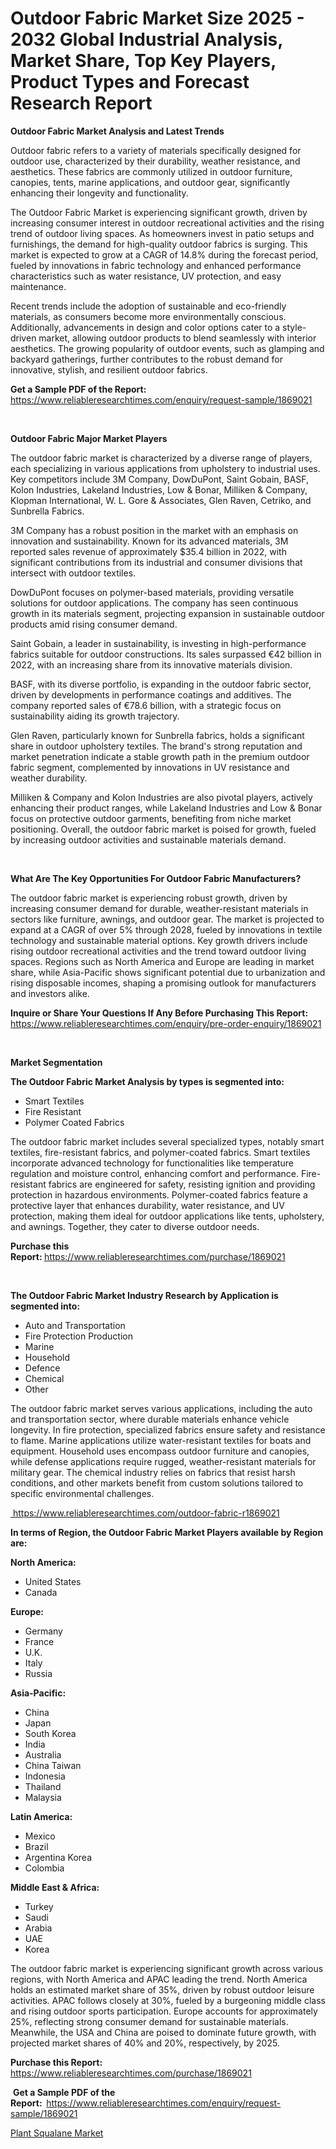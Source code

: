 <p><h1>Outdoor Fabric Market Size 2025 - 2032 Global Industrial Analysis, Market Share, Top Key Players, Product Types and Forecast Research Report</h1></p><p><strong>Outdoor Fabric Market Analysis and Latest Trends</strong></p>
<p><p>Outdoor fabric refers to a variety of materials specifically designed for outdoor use, characterized by their durability, weather resistance, and aesthetics. These fabrics are commonly utilized in outdoor furniture, canopies, tents, marine applications, and outdoor gear, significantly enhancing their longevity and functionality. </p><p>The Outdoor Fabric Market is experiencing significant growth, driven by increasing consumer interest in outdoor recreational activities and the rising trend of outdoor living spaces. As homeowners invest in patio setups and furnishings, the demand for high-quality outdoor fabrics is surging. This market is expected to grow at a CAGR of 14.8% during the forecast period, fueled by innovations in fabric technology and enhanced performance characteristics such as water resistance, UV protection, and easy maintenance.</p><p>Recent trends include the adoption of sustainable and eco-friendly materials, as consumers become more environmentally conscious. Additionally, advancements in design and color options cater to a style-driven market, allowing outdoor products to blend seamlessly with interior aesthetics. The growing popularity of outdoor events, such as glamping and backyard gatherings, further contributes to the robust demand for innovative, stylish, and resilient outdoor fabrics.</p></p>
<p><strong>Get a Sample PDF of the Report:&nbsp;</strong> <a href="https://www.reliableresearchtimes.com/enquiry/request-sample/1869021?utm_campaign=2931&utm_medium=2&utm_source=Github&utm_content=ia&utm_term=31032025&utm_id=outdoor-fabric">https://www.reliableresearchtimes.com/enquiry/request-sample/1869021</a></p>
<p>&nbsp;</p>
<p><strong>Outdoor Fabric Major Market Players</strong></p>
<p><p>The outdoor fabric market is characterized by a diverse range of players, each specializing in various applications from upholstery to industrial uses. Key competitors include 3M Company, DowDuPont, Saint Gobain, BASF, Kolon Industries, Lakeland Industries, Low & Bonar, Milliken & Company, Klopman International, W. L. Gore & Associates, Glen Raven, Cetriko, and Sunbrella Fabrics.</p><p>3M Company has a robust position in the market with an emphasis on innovation and sustainability. Known for its advanced materials, 3M reported sales revenue of approximately $35.4 billion in 2022, with significant contributions from its industrial and consumer divisions that intersect with outdoor textiles.</p><p>DowDuPont focuses on polymer-based materials, providing versatile solutions for outdoor applications. The company has seen continuous growth in its materials segment, projecting expansion in sustainable outdoor products amid rising consumer demand.</p><p>Saint Gobain, a leader in sustainability, is investing in high-performance fabrics suitable for outdoor constructions. Its sales surpassed €42 billion in 2022, with an increasing share from its innovative materials division.</p><p>BASF, with its diverse portfolio, is expanding in the outdoor fabric sector, driven by developments in performance coatings and additives. The company reported sales of €78.6 billion, with a strategic focus on sustainability aiding its growth trajectory.</p><p>Glen Raven, particularly known for Sunbrella fabrics, holds a significant share in outdoor upholstery textiles. The brand's strong reputation and market penetration indicate a stable growth path in the premium outdoor fabric segment, complemented by innovations in UV resistance and weather durability.</p><p>Milliken & Company and Kolon Industries are also pivotal players, actively enhancing their product ranges, while Lakeland Industries and Low & Bonar focus on protective outdoor garments, benefiting from niche market positioning. Overall, the outdoor fabric market is poised for growth, fueled by increasing outdoor activities and sustainable materials demand.</p></p>
<p>&nbsp;</p>
<p><strong>What Are The Key Opportunities For Outdoor Fabric Manufacturers?</strong></p>
<p><p>The outdoor fabric market is experiencing robust growth, driven by increasing consumer demand for durable, weather-resistant materials in sectors like furniture, awnings, and outdoor gear. The market is projected to expand at a CAGR of over 5% through 2028, fueled by innovations in textile technology and sustainable material options. Key growth drivers include rising outdoor recreational activities and the trend toward outdoor living spaces. Regions such as North America and Europe are leading in market share, while Asia-Pacific shows significant potential due to urbanization and rising disposable incomes, shaping a promising outlook for manufacturers and investors alike.</p></p>
<p><strong>Inquire or Share Your Questions If Any Before Purchasing This Report:</strong> <a href="https://www.reliableresearchtimes.com/enquiry/pre-order-enquiry/1869021?utm_campaign=2931&utm_medium=2&utm_source=Github&utm_content=ia&utm_term=31032025&utm_id=outdoor-fabric">https://www.reliableresearchtimes.com/enquiry/pre-order-enquiry/1869021</a></p>
<p>&nbsp;</p>
<p><strong>Market Segmentation</strong></p>
<p><strong>The Outdoor Fabric Market Analysis by types is segmented into:</strong></p>
<p><ul><li>Smart Textiles</li><li>Fire Resistant</li><li>Polymer Coated Fabrics</li></ul></p>
<p><p>The outdoor fabric market includes several specialized types, notably smart textiles, fire-resistant fabrics, and polymer-coated fabrics. Smart textiles incorporate advanced technology for functionalities like temperature regulation and moisture control, enhancing comfort and performance. Fire-resistant fabrics are engineered for safety, resisting ignition and providing protection in hazardous environments. Polymer-coated fabrics feature a protective layer that enhances durability, water resistance, and UV protection, making them ideal for outdoor applications like tents, upholstery, and awnings. Together, they cater to diverse outdoor needs.</p></p>
<p><strong>Purchase this Report:&nbsp;</strong><a href="https://www.reliableresearchtimes.com/purchase/1869021?utm_campaign=2931&utm_medium=2&utm_source=Github&utm_content=ia&utm_term=31032025&utm_id=outdoor-fabric">https://www.reliableresearchtimes.com/purchase/1869021</a></p>
<p>&nbsp;</p>
<p><strong>The Outdoor Fabric Market Industry Research by Application is segmented into:</strong></p>
<p><ul><li>Auto and Transportation</li><li>Fire Protection Production</li><li>Marine</li><li>Household</li><li>Defence</li><li>Chemical</li><li>Other</li></ul></p>
<p><p>The outdoor fabric market serves various applications, including the auto and transportation sector, where durable materials enhance vehicle longevity. In fire protection, specialized fabrics ensure safety and resistance to flame. Marine applications utilize water-resistant textiles for boats and equipment. Household uses encompass outdoor furniture and canopies, while defense applications require rugged, weather-resistant materials for military gear. The chemical industry relies on fabrics that resist harsh conditions, and other markets benefit from custom solutions tailored to specific environmental challenges.</p></p>
<p><a href="https://www.reliableresearchtimes.com/outdoor-fabric-r1869021?utm_campaign=2931&utm_medium=2&utm_source=Github&utm_content=ia&utm_term=31032025&utm_id=outdoor-fabric">&nbsp;https://www.reliableresearchtimes.com/outdoor-fabric-r1869021</a></p>
<p><strong>In terms of Region, the Outdoor Fabric Market Players available by Region are:</strong></p>
<p>
    <p> <strong> North America: </strong>
        <ul>
            <li>United States</li>
            <li>Canada</li>
        </ul>
        </p> 
    <p> <strong> Europe: </strong>
        <ul>
            <li>Germany</li>
            <li>France</li>
            <li>U.K.</li>
            <li>Italy</li>
            <li>Russia</li>
        </ul>
        </p> 
    <p> <strong> Asia-Pacific: </strong>
        <ul>
            <li>China</li>
            <li>Japan</li>
            <li>South Korea</li>
            <li>India</li>
            <li>Australia</li>
            <li>China Taiwan</li>
            <li>Indonesia</li>
            <li>Thailand</li>
            <li>Malaysia</li>
        </ul>
        </p> 
    <p> <strong> Latin America: </strong>
        <ul>
            <li>Mexico</li>
            <li>Brazil</li>
            <li>Argentina Korea</li>
            <li>Colombia</li>
        </ul>
        </p> 
    <p> <strong> Middle East & Africa: </strong>
        <ul>
            <li>Turkey</li>
            <li>Saudi</li>
            <li>Arabia</li>
            <li>UAE</li>
            <li>Korea</li>
        </ul>
    </p>
    </p>
<p><p>The outdoor fabric market is experiencing significant growth across various regions, with North America and APAC leading the trend. North America holds an estimated market share of 35%, driven by robust outdoor leisure activities. APAC follows closely at 30%, fueled by a burgeoning middle class and rising outdoor sports participation. Europe accounts for approximately 25%, reflecting strong consumer demand for sustainable materials. Meanwhile, the USA and China are poised to dominate future growth, with projected market shares of 40% and 20%, respectively, by 2025.</p></p>
<p><strong>Purchase this Report: </strong><a href="https://www.reliableresearchtimes.com/purchase/1869021?utm_campaign=2931&utm_medium=2&utm_source=Github&utm_content=ia&utm_term=31032025&utm_id=outdoor-fabric">https://www.reliableresearchtimes.com/purchase/1869021</a></p>
<p>&nbsp;<strong>Get a Sample PDF of the Report:&nbsp;&nbsp;</strong><a href="https://www.reliableresearchtimes.com/enquiry/request-sample/1869021?utm_campaign=2931&utm_medium=2&utm_source=Github&utm_content=ia&utm_term=31032025&utm_id=outdoor-fabric">https://www.reliableresearchtimes.com/enquiry/request-sample/1869021</a></p>
<p><strong></strong></p>
<p><p><a href="https://github.com/dailyspunj47/Market-Research-Report-List-1/blob/main/plant-squalane-market.md?utm_campaign=2931&utm_medium=2&utm_source=Github&utm_content=ia&utm_term=31032025&utm_id=outdoor-fabric">Plant Squalane Market</a></p></p>
